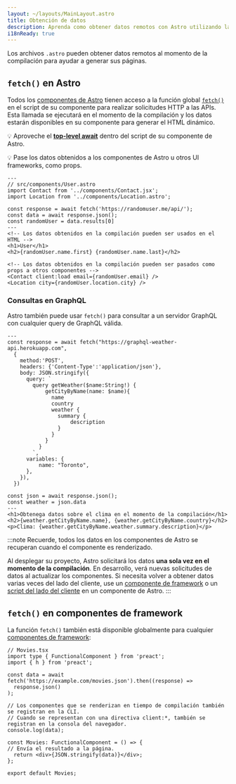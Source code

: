 ```yaml
---
layout: ~/layouts/MainLayout.astro
title: Obtención de datos
description: Aprenda como obtener datos remotos con Astro utilizando la API de fetch.
i18nReady: true
---
```


Los archivos `.astro` pueden obtener datos remotos al momento de la compilación para ayudar a generar sus páginas.

## `fetch()` en Astro

Todos los [componentes de Astro](/es/core-concepts/astro-components/) tienen acceso a la función global [`fetch()`](https://developer.mozilla.org/en-US/docs/Web/API/fetch) en el script de su componente para realizar solicitudes HTTP a las APIs. Esta llamada se ejecutará en el momento de la compilación y los datos estarán disponibles en su componente para generar el HTML dinámico.

💡 Aproveche el [**top-level await**](https://developer.mozilla.org/en-US/docs/Web/JavaScript/Reference/Operators/await#top_level_await) dentro del script de su componente de Astro.

💡 Pase los datos obtenidos a los componentes de Astro u otros UI frameworks, como props.

```astro
---
// src/components/User.astro
import Contact from '../components/Contact.jsx';
import Location from '../components/Location.astro';

const response = await fetch('https://randomuser.me/api/');
const data = await response.json();
const randomUser = data.results[0]
---
<!-- Los datos obtenidos en la compilación pueden ser usados en el HTML -->
<h1>User</h1>
<h2>{randomUser.name.first} {randomUser.name.last}</h2>

<!-- Los datos obtenidos en la compilación pueden ser pasados como props a otros componentes -->
<Contact client:load email={randomUser.email} />
<Location city={randomUser.location.city} />
```

### Consultas en GraphQL

Astro también puede usar `fetch()` para consultar a un servidor GraphQL con cualquier query de GraphQL válida.

```astro
---
const response = await fetch("https://graphql-weather-api.herokuapp.com",
  {
    method:'POST',
    headers: {'Content-Type':'application/json'},
    body: JSON.stringify({
      query: `
        query getWeather($name:String!) {
            getCityByName(name: $name){
              name
              country
              weather {
                summary {
                    description
                }
              }
            }
          }
        `,
      variables: {
          name: "Toronto",
      },
    }),
  })

const json = await response.json();
const weather = json.data
---
<h1>Obtenega datos sobre el clima en el momento de la compilación</h1>
<h2>{weather.getCityByName.name}, {weather.getCityByName.country}</h2>
<p>Clima: {weather.getCityByName.weather.summary.description}</p>
```

:::note
Recuerde, todos los datos en los componentes de Astro se recuperan cuando el componente es renderizado.

Al desplegar su proyecto, Astro solicitará los datos **una sola vez en el momento de la compilación**. En desarrollo, verá nuevas solicitudes de datos al actualizar los componentes. Si necesita volver a obtener datos varias veces del lado del cliente, use un [componente de framework](/es/core-concepts/framework-components/) o un [script del lado del cliente](/es/core-concepts/astro-components/#scripts-del-lado-del-cliente) en un componente de Astro.
:::

## `fetch()` en componentes de framework

La función `fetch()` también está disponible globalmente para cualquier [componentes de framework](/es/core-concepts/framework-components/):

```tsx
// Movies.tsx
import type { FunctionalComponent } from 'preact';
import { h } from 'preact';

const data = await fetch('https://example.com/movies.json').then((response) =>
  response.json()
);

// Los componentes que se renderizan en tiempo de compilación también se registran en la CLI.
// Cuando se representan con una directiva client:*, también se registran en la consola del navegador.
console.log(data);

const Movies: FunctionalComponent = () => {
// Envía el resultado a la página.
  return <div>{JSON.stringify(data)}</div>;
};

export default Movies;
```
